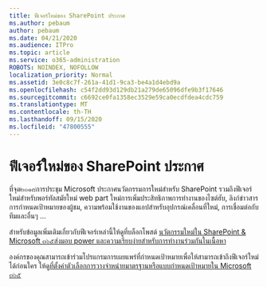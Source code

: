 ```yaml
---
title: ฟีเจอร์ใหม่ของ SharePoint ประกาศ
ms.author: pebaum
author: pebaum
ms.date: 04/21/2020
ms.audience: ITPro
ms.topic: article
ms.service: o365-administration
ROBOTS: NOINDEX, NOFOLLOW
localization_priority: Normal
ms.assetid: 3e0c8c7f-261a-41d1-9ca3-be4a1d4ebd9a
ms.openlocfilehash: c54f2dd93d129db21a279de65096dfe9b3f17646
ms.sourcegitcommit: c6692ce0fa1358ec3529e59ca0ecdfdea4cdc759
ms.translationtype: MT
ms.contentlocale: th-TH
ms.lasthandoff: 09/15/2020
ms.locfileid: "47800555"
---
```

# <a name="sharepoint-new-features-announced"></a>ฟีเจอร์ใหม่ของ SharePoint ประกาศ

ที่จุด๒๐๑๘การประชุม Microsoft ประกาศนวัตกรรมการใหม่สำหรับ SharePoint รวมถึงฟีเจอร์ใหม่สำหรับพอร์ทัลสมัยใหม่ web part ใหม่การเพิ่มประสิทธิภาพการทำงานของไซต์ฮับ, ลิงก์ข่าวสารการกำหนดเป้าหมายของผู้ชม, ความพร้อมใช้งานของแอปสำหรับอุปกรณ์เคลื่อนที่ใหม่, การเชื่อมต่อกับทีมและอื่นๆ ...
  
สำหรับข้อมูลเพิ่มเติมเกี่ยวกับฟีเจอร์เหล่านี้ให้ดูที่บล็อกโพสต์ [นวัตกรรมใหม่ใน SharePoint &amp; Microsoft ๓๖๕ส่งมอบ power และความเรียบง่ายสำหรับการทำงานร่วมกันในเนื้อหา](https://go.microsoft.com/fwlink/?linkid=2026502)
  
องค์กรของคุณสามารถเข้าร่วมโปรแกรมการเผยแพร่ที่กำหนดเป้าหมายเพื่อให้สามารถเข้าถึงฟีเจอร์ใหม่ได้ก่อนใคร ให้ดู[ที่ตั้งค่าตัวเลือกการวางจำหน่ายมาตรฐานหรือแบบกำหนดเป้าหมายใน Microsoft ๓๖๕](https://docs.microsoft.com/microsoft-365/admin/manage/release-options-in-office-365)
